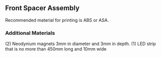 ## Front Spacer Assembly
Recommended material for printing is ABS or ASA.  

### Additional Materials
(2) Neodynium magnets 3mm in diameter and 3mm in depth.
(1) LED strip that is no more than 450mm long and 10mm wide


